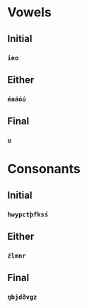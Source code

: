 <!--
Consonant|Unicode|Vowel|Unicode|Symbol|Unicode
:-:|:-:|:-:|:-:|:-:|:-:
b|U+0062|a|U+0061|SPACE|U+0020|
c|U+0063|á|U+00E1|.|U+002E|
d|U+0064|e|U+0065|,|U+002C|
ð|U+00F0|é|U+00E9|?|U+003F|
f|U+0066|i|U+0069|
g|U+0067|o|U+006F|
h|U+0068|ó|U+00F3|
j|U+006A|u|U+0075|
k|U+006B|ú|U+00FA|
l|U+006C|
m|U+006D|
n|U+006E|
ŋ|U+014B|
p|U+0070|
r|U+0072|
s|U+0073|
ś|U+015B|
t|U+0074|
þ|U+00FE|
v|U+0076|
w|U+0077|
x|U+0078|
y|U+0079|
z|U+007A|
ź|U+017A|
-->

<!--
- Vowels
    - a
    - á
    - e
    - é
    - i
    - o
    - ó
    - u
    - ú
- Consonants
    - Initial
        - h
        - w
        - x
        - y
    - Initial/Final
        - b
        - c
        - d
        - ð
        - f
        - g
        - j
        - k
        - l
        - m
        - n
        - p
        - r
        - s
        - ś
        - t
        - þ
        - v
        - z
        - ź
    - Final
        - ŋ
-->

# Vowels
## Initial
### `ieo`
## Either
### `éaáóú`
## Final
### `u`
# Consonants
## Initial
### `hwypctþfksś`
## Either
### `źlmnr`
## Final
### `ŋbjdðvgz`